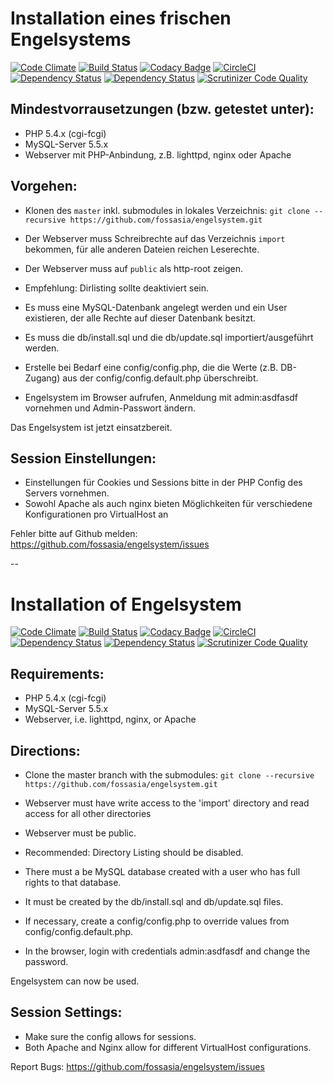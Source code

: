 # Installation eines frischen Engelsystems
[![Code Climate](https://codeclimate.com/github/fossasia/engelsystem/badges/gpa.svg)](https://codeclimate.com/github/fossasia/engelsystem)
[![Build Status](https://travis-ci.org/fossasia/engelsystem.svg?branch=documentation)](https://travis-ci.org/fossasia/engelsystem)
[![Codacy Badge](https://api.codacy.com/project/badge/Grade/d56c5bb224f24946965770230e7253c2)](https://www.codacy.com/app/dishant-khanna1807/engelsystem_2?utm_source=github.com&amp;utm_medium=referral&amp;utm_content=fossasia/engelsystem&amp;utm_campaign=Badge_Grade)
[![CircleCI](https://circleci.com/gh/fossasia/engelsystem/tree/development.svg?style=svg)](https://circleci.com/gh/fossasia/engelsystem/tree/development)
[![Dependency Status](https://www.versioneye.com/user/projects/577c9495b50608003eee0161/badge.svg?style=flat-square)](https://www.versioneye.com/user/projects/577c9495b50608003eee0161)
[![Dependency Status](https://gemnasium.com/badges/github.com/fossasia/engelsystem.svg)](https://gemnasium.com/github.com/fossasia/engelsystem)
[![Scrutinizer Code Quality](https://scrutinizer-ci.com/g/fossasia/engelsystem/badges/quality-score.png?b=master)](https://scrutinizer-ci.com/g/fossasia/engelsystem/?branch=master)
## Mindestvorrausetzungen (bzw. getestet unter):
 * PHP 5.4.x (cgi-fcgi)
 * MySQL-Server 5.5.x
 * Webserver mit PHP-Anbindung, z.B. lighttpd, nginx oder Apache

## Vorgehen:
 * Klonen des `master` inkl. submodules in lokales Verzeichnis: `git clone --recursive https://github.com/fossasia/engelsystem.git`
 * Der Webserver muss Schreibrechte auf das Verzeichnis `import` bekommen, für alle anderen Dateien reichen Leserechte.
 * Der Webserver muss auf `public` als http-root zeigen.

 * Empfehlung: Dirlisting sollte deaktiviert sein.
 * Es muss eine MySQL-Datenbank angelegt werden und ein User existieren, der alle Rechte auf dieser Datenbank besitzt.
 * Es muss die db/install.sql und die db/update.sql importiert/ausgeführt werden.
 * Erstelle bei Bedarf eine config/config.php, die die Werte (z.B. DB-Zugang) aus der config/config.default.php überschreibt.
 * Engelsystem im Browser aufrufen, Anmeldung mit admin:asdfasdf vornehmen und Admin-Passwort ändern.

Das Engelsystem ist jetzt einsatzbereit.

## Session Einstellungen:
 * Einstellungen für Cookies und Sessions bitte in der PHP Config des Servers vornehmen.
 * Sowohl Apache als auch nginx bieten Möglichkeiten für verschiedene Konfigurationen pro VirtualHost an

Fehler bitte auf Github melden: https://github.com/fossasia/engelsystem/issues

--

# Installation of Engelsystem
[![Code Climate](https://codeclimate.com/github/fossasia/engelsystem/badges/gpa.svg)](https://codeclimate.com/github/fossasia/engelsystem)
[![Build Status](https://travis-ci.org/fossasia/engelsystem.svg?branch=documentation)](https://travis-ci.org/fossasia/engelsystem)
[![Codacy Badge](https://api.codacy.com/project/badge/Grade/d56c5bb224f24946965770230e7253c2)](https://www.codacy.com/app/dishant-khanna1807/engelsystem_2?utm_source=github.com&amp;utm_medium=referral&amp;utm_content=fossasia/engelsystem&amp;utm_campaign=Badge_Grade)
[![CircleCI](https://circleci.com/gh/fossasia/engelsystem/tree/development.svg?style=svg)](https://circleci.com/gh/fossasia/engelsystem/tree/development)
[![Dependency Status](https://www.versioneye.com/user/projects/577c9495b50608003eee0161/badge.svg?style=flat-square)](https://www.versioneye.com/user/projects/577c9495b50608003eee0161)
[![Dependency Status](https://gemnasium.com/badges/github.com/fossasia/engelsystem.svg)](https://gemnasium.com/github.com/fossasia/engelsystem)
[![Scrutinizer Code Quality](https://scrutinizer-ci.com/g/fossasia/engelsystem/badges/quality-score.png?b=master)](https://scrutinizer-ci.com/g/fossasia/engelsystem/?branch=master)
## Requirements:
 * PHP 5.4.x (cgi-fcgi)
 * MySQL-Server 5.5.x
 * Webserver, i.e. lighttpd, nginx, or Apache

## Directions:
 * Clone the master branch with the submodules: `git clone --recursive https://github.com/fossasia/engelsystem.git`
 * Webserver must have write access to the 'import' directory and read access for all other directories
 * Webserver must be public.

 * Recommended: Directory Listing should be disabled.
 * There must a be MySQL database created with a user who has full rights to that database.
 * It must be created by the db/install.sql and db/update.sql files.
 * If necessary, create a config/config.php to override values from config/config.default.php.
 * In the browser, login with credentials admin:asdfasdf and change the password.

Engelsystem can now be used.

## Session Settings:
 * Make sure the config allows for sessions.
 * Both Apache and Nginx allow for different VirtualHost configurations.

Report Bugs: https://github.com/fossasia/engelsystem/issues

